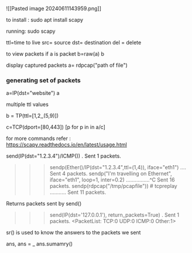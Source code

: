 ![[Pasted image 20240611143959.png]]

to install : 
sudo apt install scapy

running: sudo scapy

ttl=time to live
src= source
dst= destination
del = delete 

to view packets  if a is packet
b=raw(a)
b

display captured packets a= rdpcap("path of file")

### generating set of packets 

a=IP(dst="website")
a

multiple ttl values

b = TP(ttl=[1,2,,(5,9)])

c=TCP(dport=[80,443])
[p for p in in a/c]


for more commands refer :
https://scapy.readthedocs.io/en/latest/usage.html

send(IP(dst="1.2.3.4")/ICMP())
.
Sent 1 packets.
>>> sendp(Ether()/IP(dst="1.2.3.4",ttl=(1,4)), iface="eth1")
....
Sent 4 packets.
>>> sendp("I'm travelling on Ethernet", iface="eth1", loop=1, inter=0.2)
................^C
Sent 16 packets.
>>> sendp(rdpcap("/tmp/pcapfile")) # tcpreplay
...........
Sent 11 packets.

Returns packets sent by send()
>>> send(IP(dst='127.0.0.1'), return_packets=True)
.
Sent 1 packets.
<PacketList: TCP:0 UDP:0 ICMP:0 Other:1>


sr() is used to know the answers to the packets we sent

ans, ans =  _
ans.sumamry()

